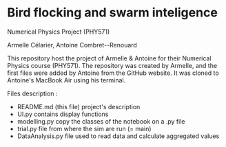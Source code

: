 # Bird flocking and swarm inteligence
Numerical Physics Project (PHY571)

Armelle Célarier, Antoine Combret--Renouard



This repository host the project of Armelle & Antoine for their Numerical Physics course (PHY571).
The repository was created by Armelle, and the first files were added by Antoine from the GitHub website. It was cloned to Antoine's MacBook Air using his terminal.




Files description :
- README.md (this file)         project's description
- UI.py                         contains display functions
- modelling.py                  copy the classes of the notebook on a .py file
- trial.py                      file from where the sim are run (= main)
- DataAnalysis.py               file used to read data and calculate aggregated values
